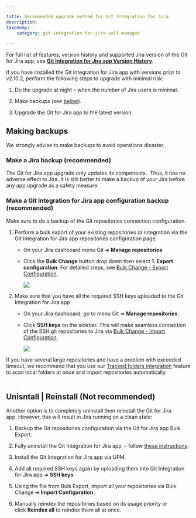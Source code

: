 ```yaml
---

title: Recommended upgrade method for Git Integration for Jira
description:
taxonomy:
    category: git-integration-for-jira-self-managed

---
```


<div class="bbb-callout bbb--info">
    <div class="irow">
    <div class="ilogobox">
        <span class="logoimg"></span>
    </div>
    <div class="imsgbox">
        For full list of features, version history and supported Jira version of the Git for Jira app, see <a href='https://marketplace.atlassian.com/plugins/com.xiplink.jira.git.jira_git_plugin/versions'><b>Git Integration for Jira app Version History</b></a>.
    </div>
    </div>
</div>

If you have installed the Git Integration for Jira app with versions prior to v2.10.2, perform the following steps to upgrade with minimal risk:

1.  Do the upgrade at night – when the number of Jira users is minimal.

2.  Make backups (see [below](#making-backups)).

3.  Upgrade the Git for Jira app to the latest version.

## Making backups

We strongly advise to make backups to avoid operations disaster.

### Make a Jira backup (recommended)

The Git for Jira app upgrade only updates its components.  Thus, it has no adverse effect to Jira. It is still better to make a backup of your Jira before any app upgrade as a safety measure.

### Make a Git Integration for Jira app configuration backup (recommended)

Make sure to do a backup of the Git repositories connection configuration.

1.  Perform a bulk export of your existing repositories or integration via the Git Integration for Jira app repositories configuration page.

    *   On your Jira dashboard menu Git ➜ **Manage repositories**.

    *   Click the **Bulk Change** button drop down then select **1\. Export configuration**. For detailed steps, see [Bulk Change - Export Configuration](/git-integration-for-jira-self-managed/exporting-repository-configuration-via-bulk-change/).

        ![](https://bigbrassband.atlassian.net/wiki/download/attachments/1930396509/bulk-export-loc-test(c).png?version=1&modificationDate=1630642797003&cacheVersion=1&api=v2)
2.  Make sure that you have all the required SSH keys uploaded to the Git Integration for Jira app

    *   On your Jira dashboard, go to menu Git ➜ **Manage repositories**.

    *   Click **SSH keys** on the sidebar. This will make seamless connection of the SSH git repositories to Jira via [Bulk Change - Import Configuration](/git-integration-for-jira-self-managed/import-existing-repositories-via-bulk-change/).

        ![](https://bigbrassband.atlassian.net/wiki/download/attachments/1930396509/add-ssh-key-loc-test(c).png?version=1&modificationDate=1630642797244&cacheVersion=1&api=v2)

<div class="bbb-callout bbb--info">
    <div class="irow">
    <div class="ilogobox">
        <span class="logoimg"></span>
    </div>
    <div class="imsgbox">
        If you have several large repositories and have a problem with exceeded timeout, we recommend that you use our <a href='/git-integration-for-jira-self-managed/tracked-folders/'>Tracked folders integration</a> feature to scan local folders at once and import repositories automatically.
    </div>
    </div>
</div>
<br>

## Unisntall | Reinstall (Not recommended)

Another option is to completely uninstall then reinstall the Git for Jira app. However, this will result in Jira running on a clean state:

1.  Backup the Git repositories configuration via the Git for Jira app Bulk Export.

2.  Fully uninstall the Git Integration for Jira app  – follow [these instructions](/git-integration-for-jira-self-managed/uninstall-and-reinstall/).

3.  Install the Git Integration for Jira app via UPM.

4.  Add all required SSH keys again by uploading them into Git Integration for Jira app ➜ **SSH keys**.

5.  Using the file from Bulk Export, import all your repositories via Bulk Change ➜ **Import Configuration**.

6.  Manually reindex the repositories based on its usage priority or click **Reindex all** to reindex them all at once.

